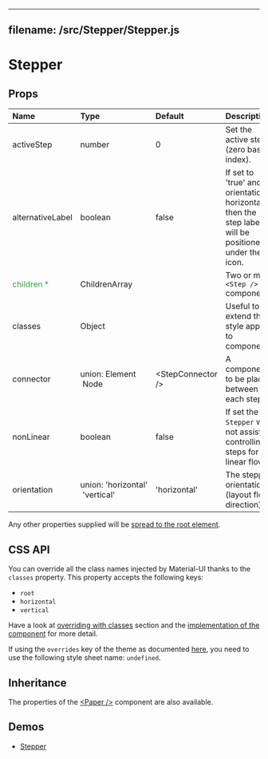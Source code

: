 <!--- This documentation is automatically generated, do not try to edit it. -->

---
filename: /src/Stepper/Stepper.js
---

# Stepper



## Props

| Name | Type | Default | Description |
|:-----|:-----|:--------|:------------|
| activeStep | number | 0 | Set the active step (zero based index). |
| alternativeLabel | boolean | false | If set to 'true' and orientation is horizontal, then the step label will be positioned under the icon. |
| <span style="color: #31a148">children *</span> | ChildrenArray |  | Two or more `<Step />` components. |
| classes | Object |  | Useful to extend the style applied to components. |
| connector | union:&nbsp;Element<typeof StepConnector><br>&nbsp;Node<br> | &lt;StepConnector /> | A component to be placed between each step. |
| nonLinear | boolean | false | If set the `Stepper` will not assist in controlling steps for linear flow |
| orientation | union:&nbsp;'horizontal'<br>&nbsp;'vertical'<br> | 'horizontal' | The stepper orientation (layout flow direction) |

Any other properties supplied will be [spread to the root element](/customization/api#spread).

## CSS API

You can override all the class names injected by Material-UI thanks to the `classes` property.
This property accepts the following keys:
- `root`
- `horizontal`
- `vertical`

Have a look at [overriding with classes](/customization/overrides#overriding-with-classes) section
and the [implementation of the component](https://github.com/callemall/material-ui/tree/v1-beta/src/Stepper/Stepper.js)
for more detail.

If using the `overrides` key of the theme as documented
[here](/customization/themes#customizing-all-instances-of-a-component-type),
you need to use the following style sheet name: `undefined`.

## Inheritance

The properties of the [&lt;Paper /&gt;](/api/paper) component are also available.

## Demos

- [Stepper](/demos/stepper)

